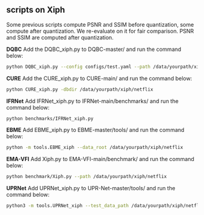 ## scripts on Xiph
Some previous scripts compute PSNR and SSIM before quantization, some compute after quantization. We re-evaluate on it for fair comparison. PSNR and SSIM are computed after quantization.

**DQBC**
Add the DQBC_xiph.py to DQBC-master/ and run the command below:

```bash
python DQBC_xiph.py --config configs/test.yaml --path /data/yourpath/xiph/netflix --gpu_id 1
```

**CURE**
Add the CURE_xiph.py to CURE-main/ and run the command below:

```bash
python CURE_xiph.py -dbdir /data/yourpath/xiph/netflix
```

**IFRNet**
Add IFRNet_xiph.py to IFRNet-main/benchmarks/ and run the command below:

```bash
python benchmarks/IFRNet_xiph.py
```

**EBME**
Add EBME_xiph.py to EBME-master/tools/ and run the command below:

```bash
python -m tools.EBME_xiph --data_root /data/yourpath/xiph/netflix
```

**EMA-VFI**
Add Xiph.py to EMA-VFI-main/benchmark/ and run the command below:
```bash
python benchmark/Xiph.py --path /data/yourpath/xiph/netflix
```

**UPRNet**
Add UPRNet_xiph.py to UPR-Net-master/tools/ and run the command below:
```bash
python3 -m tools.UPRNet_xiph --test_data_path /data/yourpath/xiph/netflix
```
